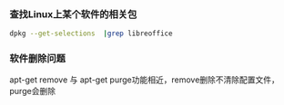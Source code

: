 ### 查找Linux上某个软件的相关包

```bash
dpkg --get-selections  |grep libreoffice
```

### 软件删除问题

apt-get remove 与 apt-get purge功能相近，remove删除不清除配置文件，purge会删除

